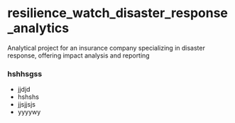# resilience_watch_disaster_response_analytics
Analytical project for an insurance company specializing in disaster response, offering impact analysis and reporting


### hshhsgss

- jjdjd
- hshshs
- jjsjjsjs
- yyyywy